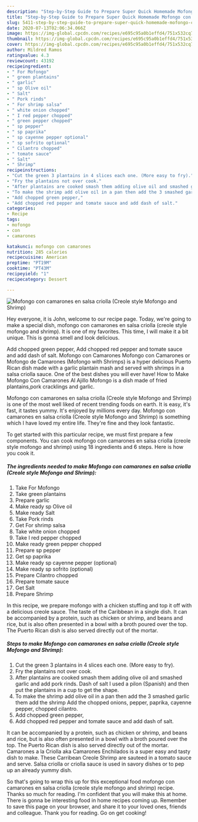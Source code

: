 ```yaml
---
description: "Step-by-Step Guide to Prepare Super Quick Homemade Mofongo con camarones en salsa criolla (Creole style Mofongo and Shrimp)"
title: "Step-by-Step Guide to Prepare Super Quick Homemade Mofongo con camarones en salsa criolla (Creole style Mofongo and Shrimp)"
slug: 5411-step-by-step-guide-to-prepare-super-quick-homemade-mofongo-con-camarones-en-salsa-criolla-creole-style-mofongo-and-shrimp
date: 2020-07-13T02:06:34.066Z
image: https://img-global.cpcdn.com/recipes/e695c95a0b1effd4/751x532cq70/mofongo-con-camarones-en-salsa-criolla-creole-style-mofongo-and-shrimp-recipe-main-photo.jpg
thumbnail: https://img-global.cpcdn.com/recipes/e695c95a0b1effd4/751x532cq70/mofongo-con-camarones-en-salsa-criolla-creole-style-mofongo-and-shrimp-recipe-main-photo.jpg
cover: https://img-global.cpcdn.com/recipes/e695c95a0b1effd4/751x532cq70/mofongo-con-camarones-en-salsa-criolla-creole-style-mofongo-and-shrimp-recipe-main-photo.jpg
author: Mildred Ramos
ratingvalue: 4.3
reviewcount: 43192
recipeingredient:
- " For Mofongo"
- " green plantains"
- " garlic"
- " sp Olive oil"
- " Salt"
- " Pork rinds"
- " For shrimp salsa"
- " white onion chopped"
- " I red pepper chopped"
- " green pepper chopped"
- " sp pepper"
- " sp paprika"
- " sp cayenne pepper optional"
- " sp sofrito optional"
- " Cilantro chopped"
- " tomate sauce"
- " Salt"
- " Shrimp"
recipeinstructions:
- "Cut the green 3 plantains in 4 slices each one. (More easy to fry)."
- "Fry the plantains not over cook."
- "After plantains are cooked smash them adding olive oil and smashed garlic and add pork rinds. Dash of salt I used a pilon (Spanish) and then put the plantains in a cup to get the shape."
- "To make the shrimp add olive oil in a pan then add the 3 smashed garlic them add the shrimp Add the chopped onions, pepper, paprika, cayenne pepper, chopped cilantro."
- "Add chopped green pepper,"
- "Add chopped red pepper and tomate sauce and add dash of salt."
categories:
- Recipe
tags:
- mofongo
- con
- camarones

katakunci: mofongo con camarones 
nutrition: 285 calories
recipecuisine: American
preptime: "PT19M"
cooktime: "PT43M"
recipeyield: "1"
recipecategory: Dessert

---
```



![Mofongo con camarones en salsa criolla (Creole style Mofongo and Shrimp)](https://img-global.cpcdn.com/recipes/e695c95a0b1effd4/751x532cq70/mofongo-con-camarones-en-salsa-criolla-creole-style-mofongo-and-shrimp-recipe-main-photo.jpg)

Hey everyone, it is John, welcome to our recipe page. Today, we're going to make a special dish, mofongo con camarones en salsa criolla (creole style mofongo and shrimp). It is one of my favorites. This time, I will make it a bit unique. This is gonna smell and look delicious.

Add chopped green pepper, Add chopped red pepper and tomate sauce and add dash of salt. Mofongo con Camarones Mofongo con Camarones or Mofongo de Camarones (Mofongo with Shrimps) is a hyper delicious Puerto Rican dish made with a garlic plantain mash and served with shrimps in a salsa criolla sauce. One of the best dishes you will ever have! How to Make Mofongo Con Camarones Al Ajillo Mofongo is a dish made of fried plantains,pork cracklings and garlic.

Mofongo con camarones en salsa criolla (Creole style Mofongo and Shrimp) is one of the most well liked of recent trending foods on earth. It is easy, it's fast, it tastes yummy. It's enjoyed by millions every day. Mofongo con camarones en salsa criolla (Creole style Mofongo and Shrimp) is something which I have loved my entire life. They're fine and they look fantastic.


To get started with this particular recipe, we must first prepare a few components. You can cook mofongo con camarones en salsa criolla (creole style mofongo and shrimp) using 18 ingredients and 6 steps. Here is how you cook it.

<!--inarticleads1-->

##### The ingredients needed to make Mofongo con camarones en salsa criolla (Creole style Mofongo and Shrimp):

1. Take  For Mofongo
1. Take  green plantains
1. Prepare  garlic
1. Make ready  sp Olive oil
1. Make ready  Salt
1. Take  Pork rinds
1. Get  For shrimp salsa
1. Take  white onion chopped
1. Take  I red pepper chopped
1. Make ready  green pepper chopped
1. Prepare  sp pepper
1. Get  sp paprika
1. Make ready  sp cayenne pepper (optional)
1. Make ready  sp sofrito (optional)
1. Prepare  Cilantro chopped
1. Prepare  tomate sauce
1. Get  Salt
1. Prepare  Shrimp


In this recipe, we prepare mofongo with a chicken stuffing and top it off with a delicious creole sauce. The taste of the Caribbean in a single dish. It can be accompanied by a protein, such as chicken or shrimp, and beans and rice, but is also often presented in a bowl with a broth poured over the top. The Puerto Rican dish is also served directly out of the mortar. 

<!--inarticleads2-->

##### Steps to make Mofongo con camarones en salsa criolla (Creole style Mofongo and Shrimp):

1. Cut the green 3 plantains in 4 slices each one. (More easy to fry).
1. Fry the plantains not over cook.
1. After plantains are cooked smash them adding olive oil and smashed garlic and add pork rinds. Dash of salt I used a pilon (Spanish) and then put the plantains in a cup to get the shape.
1. To make the shrimp add olive oil in a pan then add the 3 smashed garlic them add the shrimp Add the chopped onions, pepper, paprika, cayenne pepper, chopped cilantro.
1. Add chopped green pepper,
1. Add chopped red pepper and tomate sauce and add dash of salt.


It can be accompanied by a protein, such as chicken or shrimp, and beans and rice, but is also often presented in a bowl with a broth poured over the top. The Puerto Rican dish is also served directly out of the mortar. Camarones a la Criolla aka Camarones Enchilados is a super easy and tasty dish to make. These Carribean Creole Shrimp are sauteed in a tomato sauce and serve. Salsa criolla or criolla sauce is used in savory dishes or to pep up an already yummy dish. 

So that's going to wrap this up for this exceptional food mofongo con camarones en salsa criolla (creole style mofongo and shrimp) recipe. Thanks so much for reading. I'm confident that you will make this at home. There is gonna be interesting food in home recipes coming up. Remember to save this page on your browser, and share it to your loved ones, friends and colleague. Thank you for reading. Go on get cooking!
